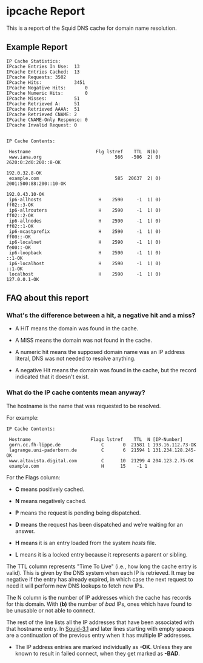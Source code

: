 # ipcache Report

This is a report of the Squid DNS cache for domain name resolution.

## Example Report

    IP Cache Statistics:
    IPcache Entries In Use:  13
    IPcache Entries Cached:  13
    IPcache Requests: 3502
    IPcache Hits:            3451
    IPcache Negative Hits:       0
    IPcache Numeric Hits:        0
    IPcache Misses:          51
    IPcache Retrieved A:     51
    IPcache Retrieved AAAA:  51
    IPcache Retrieved CNAME: 2
    IPcache CNAME-Only Response: 0
    IPcache Invalid Request: 0
    
    
    IP Cache Contents:
    
     Hostname                        Flg lstref    TTL  N(b)
     www.iana.org                           566   -506  2( 0)                             2620:0:2d0:200::8-OK 
                                                                                                 192.0.32.8-OK 
     example.com                            585  20637  2( 0)                           2001:500:88:200::10-OK 
                                                                                                192.0.43.10-OK 
     ip6-allhosts                     H    2590     -1  1( 0)                                       ff02::3-OK 
     ip6-allrouters                   H    2590     -1  1( 0)                                       ff02::2-OK 
     ip6-allnodes                     H    2590     -1  1( 0)                                       ff02::1-OK 
     ip6-mcastprefix                  H    2590     -1  1( 0)                                        ff00::-OK 
     ip6-localnet                     H    2590     -1  1( 0)                                        fe00::-OK 
     ip6-loopback                     H    2590     -1  1( 0)                                           ::1-OK 
     ip6-localhost                    H    2590     -1  1( 0)                                           ::1-OK 
     localhost                        H    2590     -1  1( 0)                                     127.0.0.1-OK 

## FAQ about this report

### What's the difference between a hit, a negative hit and a miss?

  - A HIT means the domain was found in the cache.

  - A MISS means the domain was not found in the cache.

  - A numeric hit means the supposed domain name was an IP address
    literal, DNS was not needed to resolve anything.

  - A negative Hit means the domain was found in the cache, but the
    record indicated that it doesn't exist.

### What do the IP cache contents mean anyway?

The hostname is the name that was requested to be resolved.

For example:

    IP Cache Contents:
    
     Hostname                      Flags lstref    TTL  N [IP-Number]
     gorn.cc.fh-lippe.de               C       0  21581 1 193.16.112.73-OK
     lagrange.uni-paderborn.de         C       6  21594 1 131.234.128.245-OK
     www.altavista.digital.com         C      10  21299 4 204.123.2.75-OK
     example.com                       H      15    -1 1 

For the Flags column:

  - **C** means positively cached.

  - **N** means negatively cached.

  - **P** means the request is pending being dispatched.

  - **D** means the request has been dispatched and we're waiting for an
    answer.

  - **H** means it is an entry loaded from the system *hosts* file.

  - **L** means it is a locked entry because it represents a parent or
    sibling.

The TTL column represents "Time To Live" (i.e., how long the cache entry
is valid). This is given by the DNS system when each IP is retrieved. It
may be negative if the entry has already expired, in which case the next
request to need it will perform new DNS lookups to fetch new IPs.

The N column is the number of IP addresses which the cache has records
for this domain. With **(b)** the number of *bad* IPs, ones which have
found to be unusable or not able to connect.

The rest of the line lists all the IP addresses that have been
associated with that hostname entry. In
[Squid-3.1](/Releases/Squid-3.1#)
and later lines starting with empty spaces are a continuation of the
previous entry when it has multiple IP addresses.

  - The IP address entries are marked individually as **-OK**. Unless
    they are known to result in failed connect, when they get marked as
    **-BAD**.
